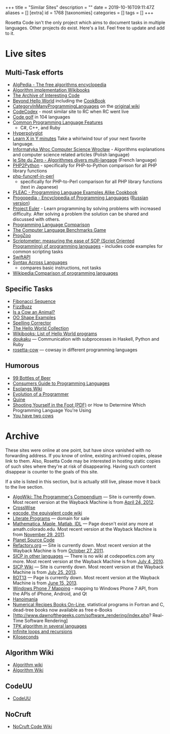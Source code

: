 +++
title = "Similar Sites"
description = ""
date = 2019-10-16T09:11:47Z
aliases = []
[extra]
id = 1768
[taxonomies]
categories = []
tags = []
+++

Rosetta Code isn't the only project which aims to document tasks
in multiple languages.
Other projects do exist.
Here's a list.
Feel free to update and add to it.


# Live sites

## Multi-Task efforts

  - [AlgPedia - The free algorithms encyclopedia](http://algpedia.dcc.ufrj.br/)
  - [Algorithm implementation Wikibooks](
      http://en.wikibooks.org/wiki/Algorithm_implementation)
  - [The Archive of Interesting Code](http://www.keithschwarz.com/interesting/)
  - [Beyond Hello World](http://www.rawbw.com/~rem/HelloPlus/hellos.html)
      including the
      [CookBook](http://www.rawbw.com/~rem/HelloPlus/CookBook/CookTop.html)
  - [CategoryInManyProgrammingLanguages](http://c2.com/cgi/wiki?CategoryInManyProgrammingLanguages)
      on the [original wiki](http://c2.com/cgi/wiki)
  - [CodeCodex](http://www.codecodex.com/wiki/Main_Page) - most similar
    site to RC when RC went live
  - [Code golf](http://golf.shinh.org/) in 104 languages
  - [Common Programming Language
    Features](http://wiki.schmid.dk/wiki/index.php/Common_Programming_Language_Features)
      - C\#, C++, and Ruby
  - [Hyperpolyglot](http://hyperpolyglot.org/)
  - [Learn X in Y minutes](http://learnxinyminutes.com/) Take a
    whirlwind tour of your next favorite language.
  - [Informatyka Wroc Computer Science
    Wrocław](http://informatyka.wroc.pl/artykuly) - Algorithms
    explanations and computer science related articles (Polish language)
  - [le Site du Zero - Algorithmes divers
    multi-langage](http://www.siteduzero.com/forum-83-400815-p1-algorithmes-divers-multi-langage.html)
      (French language)
  - [PHP2Python](http://www.php2python.com/) - specifically for
    PHP-to-Python comparison for all PHP library functions
  - [php-funcref-in-perl](https://github.com/yappo/docs-php-funcref-in-perl)
      - specifically for PHP-to-Perl comparison for all PHP library
    functions (text in Japanese)
  - [PLEAC - Programming Language Examples Alike
    Cookbook](http://pleac.sourceforge.net/)
  - [Progopedia - Encyclopedia of Programming
    Languages](http://progopedia.com/) ([Russian
    version](http://progopedia.ru))
  - [Project Euler](http://projecteuler.net/) - Learn programming by
    solving problems with increased difficulty. After solving a problem
    the solution can be shared and discussed with others.
  - [Programming Language
    Comparison](http://inglorion.net/documents/plcomparison/)
  - [The Computer Language Benchmarks
    Game](https://benchmarksgame.alioth.debian.org/)
  - [ProgZoo](http://www.progzoo.net/)
  - [Scriptometer: measuring the ease of SOP (Script Oriented
    Programming) of programming
    languages](http://rigaux.org/language-study/scripting-language/) -
    includes code examples for common scripting tasks
  - [SwiftAPI](http://swiftapi.com/api/Main_Page)
  - [Syntax Across
    Languages](http://merd.sourceforge.net/pixel/language-study/syntax-across-languages/)
      - compares basic instructions, not tasks
  - [Wikipedia:Comparison of programming
    languages](http://en.wikipedia.org/wiki/Comparison_of_programming_languages)


## Specific Tasks

  - [Fibonacci Sequence](http://cubbi.com/fibonacci.html)
  - [FizzBuzz](https://github.com/qjcg/CO2Aldrin)
  - [Is a Cow an
    Animal?](http://rigaux.org/language-study/various/is-a-cow-an-animal/)
  - [OO Shape
    Examples](http://www.angelfire.com/tx4/cus/shapes/index.html)
  - [Spelling Corrector](http://norvig.com/spell-correct.html)
  - [The Hello World
    Collection](http://www.roesler-ac.de/wolfram/hello.htm)
  - [Wikibooks: List of Hello World
    programs](http://en.wikibooks.org/wiki/List_of_hello_world_programs)
  - [doukaku](https://github.com/nishio/doukaku) — Communication with
    subprocesses in Haskell, Python and Ruby
  - [rosetta-cow](https://github.com/gaborbata/rosetta-cow) — cowsay in
    different programming languages


## Humorous

  - [99 Bottles of Beer](http://99-bottles-of-beer.net/)
  - [Consumers Guide to Programming
    Languages](http://cse.csusb.edu/dick/cs320/consumers.html)
  - [Esolangs Wiki](http://esolangs.org/)
  - [Evolution of a
    Programmer](http://www.ariel.com.au/jokes/The_Evolution_of_a_Programmer.html)
  - [Quine](http://www.nyx.net/~gthompso/quine.htm)
  - [Shooting Yourself in the Foot
    (PDF)](http://www.thecorememory.com/How_to_Determine_Which_Programming_Language_You.pdf)
      or How to Determine Which Programming Language You're Using
  - [You have two
    cows](http://uncyclopedia.co/wiki/You_have_two_cows/18)


# Archive

These sites were online at one point, but have since vanished with no
forwarding address. If you know of online, existing archived copies,
please link to them. Also, Rosetta Code may be interested in hosting
static copies of such sites where they're at risk of disappearing.
Having such content disappear is counter to the goals of this site.

If a site is listed in this section, but is actually still live, please
move it back to the live section.

  - [AlgoWiki: The Programmer's Compendium](http://algowiki.net/) — Site
    is currently down. Most recent version at the Wayback Machine is
    from
    [April 24, 2012](https://web.archive.org/web/20120424061654/http://algowiki.net/wiki/index.php?title=Main_Page).
  - [CrossWise](http://cw.tactileint.com/)
  - [eqcode, the equivalent code
    wiki](http://eqcode.com/wiki/index.php/Main_Page)
  - [Literate
    Programs](http://en.literateprograms.org/LiteratePrograms:Welcome) —
    domain for sale
  - [Mathematica, Maple, Matlab,
    IDL](http://amath.colorado.edu/computing/mmm/) — Page doesn't exist
    any more at amath.colorado.edu. Most recent version at the Wayback
    Machine is from
    [November 29, 2011](https://web.archive.org/web/20111129103816/http://amath.colorado.edu/computing/mmm/).
  - [Planet Source Code](http://www.planetsourcecode.com/)
  - [Refactory.org](http://www.refactory.org/) — Site is currently down.
    Most recent version at the Wayback Machine is from
    [October 27, 2011](https://web.archive.org/web/20111027212412/http://www.refactory.org/).
  - [SICP in other
    languages](http://www.codepoetics.com/wiki/index.php?title=Topics:SICP_in_other_languages)
      — There is no wiki at codepoetics.com any more. Most recent version
    at the Wayback Machine is from
    [July 4, 2010](https://web.archive.org/web/20100704002207/http://www.codepoetics.com/wiki/index.php?title=Topics:SICP_in_other_languages).
  - [SICP Wiki](http://sicp.org.ua/sicp) — Site is currently down. Most
    recent version at the Wayback Machine is from
    [July 25, 2013](https://web.archive.org/web/20130725040434/http://sicp.org.ua/sicp).
  - [ROT13](http://www.miranda.org/~jkominek/rot13/) — Page is currently
    down. Most recent version at the Wayback Machine is from
    [June 15, 2013](https://web.archive.org/web/20130615222146/http://www.miranda.org/~jkominek/rot13/).
  - [Windows Phone 7
    Mapping](http://wp7mapping.interoperabilitybridges.com/) - mapping
    to Windows Phone 7 API, from the APIs of iPhone, Android, and Qt
  - [Hanoimania](http://www.kernelthread.com/hanoi/)
  - [Numerical Recipes Books
    On-Line](http://numerical.recipes/oldverswitcher.html), statistical
    programs in Fortran and C, dead-tree books now available as free
    e-Books
  - \[<http://www.dawnofthegeeks.com/software_rendering/index.php>?
    Real-Time Software Rendering\]
  - [TPK algorithm in several
    languages](http://cs.fit.edu/~ryan/compare/)
  - [Infinite loops and
    recursions](http://everything2.com/index.pl?node=infinite%20loop)
  - [Kiloseconds](http://wiki.archlinux.org/index.php/Kiloseconds)


## Algorithm Wiki

  - [Algorithm wiki](http://www.algorithm-code.com/)
  - [Algorithm Wiki](http://will.thimbleby.net/algorithms/doku.php)


## CodeUU

  - [CodeUU](http://www.codeuu.com/)


## NoCruft

  - [NoCruft Code Wiki](http://www.nocruft.com/wiki/index.php/Main_Page)
